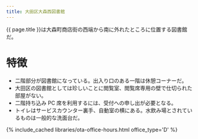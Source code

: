 ```yaml
---
title: 大田区大森西図書館
---
```


{{ page.title }}は大森町商店街の西端から南に外れたところに位置する図書館だ。

# 特徴

* 二階部分が図書館になっている。出入り口のある一階は休憩コーナーだ。
* 大田区の図書館としては珍しいことに閲覧室、閲覧席専用の壁で仕切られた部屋がない。
* 二階持ち込み PC 席を利用するには、受付への申し出が必要となる。
* トイレはサービスカウンター裏手、自動室の横にある。水飲み場とされているものは一般的な洗面台だ。

{% include_cached libraries/ota-office-hours.html office_type='D' %}
